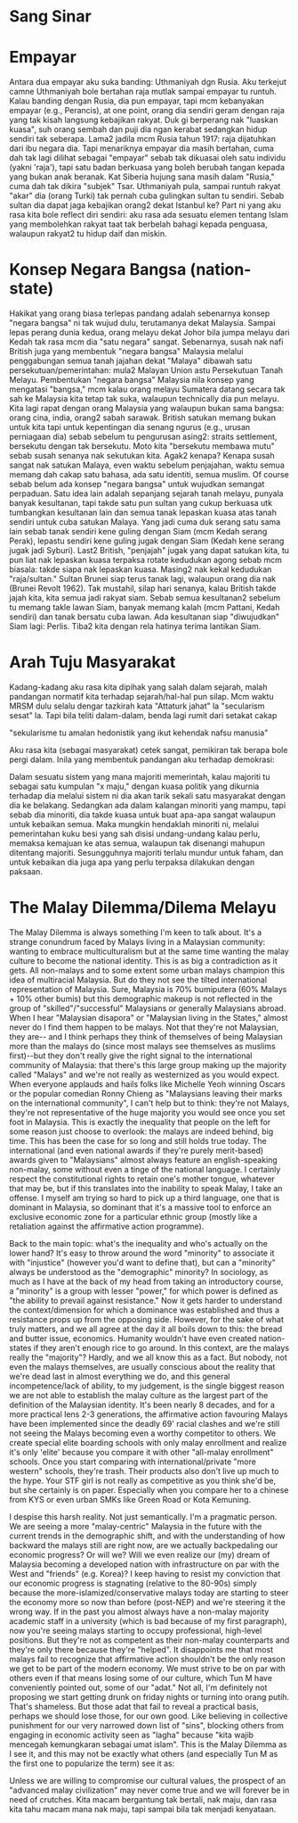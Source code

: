 # Sang Sinar

# Empayar
Antara dua empayar aku suka banding: Uthmaniyah dgn Rusia. Aku terkejut camne Uthmaniyah bole bertahan raja mutlak sampai empayar tu runtuh. Kalau banding dengan Rusia, dia pun empayar, tapi mcm kebanyakan empayar (e.g., Perancis), at one point, orang dia sendiri geram dengan raja yang tak kisah langsung kebajikan rakyat. Duk gi berperang nak "luaskan kuasa", suh orang sembah dan puji dia ngan kerabat sedangkan hidup sendiri tak seberapa. Lama2 jadila mcm Rusia tahun 1917: raja dijatuhkan dari ibu negara dia. Tapi menariknya empayar dia masih bertahan, cuma dah tak lagi dilihat sebagai "empayar" sebab tak dikuasai oleh satu individu (yakni 'raja'), tapi satu badan berkuasa yang boleh berubah tangan kepada yang bukan anak beranak. Kat Siberia hujung sana masih dalam "Rusia," cuma dah tak dikira "subjek" Tsar. Uthmaniyah pula, sampai runtuh rakyat "akar" dia (orang Turki) tak pernah cuba gulingkan sultan tu sendiri. Sebab sultan dia dapat jaga kebajikan orang2 dekat Istanbul ke? Part ni yang aku rasa kita bole reflect diri sendiri: aku rasa ada sesuatu elemen tentang Islam yang membolehkan rakyat taat tak berbelah bahagi kepada penguasa, walaupun rakyat2 tu hidup daif dan miskin.

# Konsep Negara Bangsa (nation-state)
Hakikat yang orang biasa terlepas pandang adalah sebenarnya konsep "negara bangsa" ni tak wujud dulu, terutamanya dekat Malaysia. Sampai lepas perang dunia kedua, orang melayu dekat Johor bila jumpa melayu dari Kedah tak rasa mcm dia "satu negara" sangat. Sebenarnya, susah nak nafi British juga yang membentuk "negara bangsa" Malaysia melalui penggabungan semua tanah jajahan dekat "Malaya" dibawah satu persekutuan/pemerintahan: mula2 Malayan Union astu Persekutuan Tanah Melayu. Pembentukan "negara bangsa" Malaysia nila konsep yang mengatasi "bangsa," mcm kalau orang melayu Sumatera datang secara tak sah ke Malaysia kita tetap tak suka, walaupun technically dia pun melayu. Kita lagi rapat dengan orang Malaysia yang walaupun bukan sama bangsa: orang cina, india, orang2 sabah sarawak. British satukan memang bukan untuk kita tapi untuk kepentingan dia senang ngurus (e.g., urusan perniagaan dia) sebab sebelum tu pengurusan asing2: straits settlement, bersekutu dengan tak bersekutu. Moto kita "bersekutu membawa mutu" sebab susah senanya nak sekutukan kita. Agak2 kenapa? Kenapa susah sangat nak satukan Malaya, even waktu sebelum penjajahan, waktu semua memang dah cakap satu bahasa, ada satu identiti, semua muslim. Of course sebab belum ada konsep "negara bangsa" untuk wujudkan semangat perpaduan. Satu idea lain adalah sepanjang sejarah tanah melayu, punyala banyak kesultanan, tapi takde satu pun sultan yang cukup berkuasa utk tumbangkan kesultanan lain dan semua tanak lepaskan kuasa atas tanah sendiri untuk cuba satukan Malaya. Yang jadi cuma duk serang satu sama lain sebab tanak sendiri kene guling dengan Siam (mcm Kedah serang Perak), lepastu sendiri kene guling jugak dengan Siam (Kedah kene serang jugak jadi Syburi). Last2 British, "penjajah" jugak yang dapat satukan kita, tu pun liat nak lepaskan kuasa terpaksa rotate kedudukan agong sebab mcm biasala: takde siapa nak lepaskan kuasa. Masing2 nak kekal kedudukan "raja/sultan." Sultan Brunei siap terus tanak lagi, walaupun orang dia nak (Brunei Revolt 1962). Tak mustahil, silap hari senanya, kalau British takde jajah kita, kita semua jadi rakyat siam. Sebab semua kesultanan2 sebelum tu memang takle lawan Siam, banyak memang kalah (mcm Pattani, Kedah sendiri) dan tanak bersatu cuba lawan. Ada kesultanan siap "diwujudkan" Siam lagi: Perlis. Tiba2 kita dengan rela hatinya terima lantikan Siam. 

# Arah Tuju Masyarakat
Kadang-kadang aku rasa kita dipihak yang salah dalam sejarah, malah pandangan normatif kita terhadap sejarah/hal-hal pun silap. Mcm waktu MRSM dulu selalu dengar tazkirah kata "Attaturk jahat" la "secularism sesat" la. Tapi bila teliti dalam-dalam, benda lagi rumit dari setakat cakap 

"sekularisme tu amalan hedonistik yang ikut kehendak nafsu manusia" 

Aku rasa kita (sebagai masyarakat) cetek sangat, pemikiran tak berapa bole pergi dalam. Inila yang membentuk pandangan aku terhadap demokrasi:

Dalam sesuatu sistem yang mana majoriti memerintah, kalau majoriti tu sebagai satu kumpulan "x maju," dengan kuasa politik yang dikurnia terhadap dia melalui sistem ni dia akan tarik sekali satu masyarakat dengan dia ke belakang. Sedangkan ada dalam kalangan minoriti yang mampu, tapi sebab dia minoriti, dia takde kuasa untuk buat apa-apa sangat walaupun untuk kebaikan semua. Maka mungkin hendaklah minoriti ni, melalui pemerintahan kuku besi yang sah disisi undang-undang kalau perlu, memaksa kemajuan ke atas semua, walaupun tak disenangi mahupun ditentang majoriti. Sesungguhnya majoriti terlalu mundur untuk faham, dan untuk kebaikan dia juga apa yang perlu terpaksa dilakukan dengan paksaan.  

# The Malay Dilemma/Dilema Melayu

The Malay Dilemma is always something I'm keen to talk about. It's a strange conundrum faced by Malays living in a Malaysian community: wanting to embrace multiculturalism but at the same time wanting the malay culture to become the national identity. This is as big a contradiction as it gets. All non-malays and to some extent some urban malays champion this idea of multiracial Malaysia. But do they not see the tilted 
international representation of Malaysia. Sure, Malaysia is 70% bumiputera (60% Malays + 10% other bumis) but this demographic makeup is not reflected in the group of "skilled"/"successful" Malaysians or generally Malaysians abroad. When I hear "Malaysian disapora" or "Malaysian living in the States," almost never do I find them happen to be malays. Not that they're not Malaysian, they are-- and I think perhaps they think of themselves of being Malaysian more than the malays do (since most malays see themselves as muslims first)--but they don't really give the right signal to the international community of Malaysia: that there's this large group making up the majority called "Malays" and we're not really as westernized as you would expect. When everyone applauds and hails folks like Michelle Yeoh winning Oscars or the popular comedian Ronny Chieng as "Malaysians leaving their marks on the international community", I can't help but to think: they're not Malays, they're not representative of the huge majority you would see once you set foot in Malaysia. This is exactly the inequality that people on the left for some reason just choose to overlook: the malays are indeed behind, big time. This has been the case for so long and still holds true today. The international (and even national awards if they're purely merit-based) awards given to "Malaysians" almost always feature an english-speaking non-malay, some without even a tinge of the national language. I certainly respect the constitutional rights to retain one's mother tongue, whatever that may be, but if this translates into the inability to speak Malay, I take an offense. I myself am trying so hard to pick up a third language, one that is dominant in Malaysia, so dominant that it's a massive tool to enforce an exclusive economic zone for a particular ethnic group (mostly like a retaliation against the affirmative action programme). 

Back to the main topic: what's the inequality and who's actually on the lower hand? It's easy to throw around the word "minority" to associate it with "injustice" (however you'd want to define that), but can a "minority" always be understood as the "demographic" minority? In sociology, as much as I have at the back of my head from taking an introductory course, a "minority" is a group with lesser "power," for which power is defined as "the ability to prevail against resistance." Now it gets harder to understand the context/dimension for which a dominance was established and thus a resistance props up from the opposing side. However, for the sake of what truly matters, and we all agree at the day it all boils down to this: the bread and butter issue, economics. Humanity wouldn't have even created nation-states if they aren't enough rice to go around. In this context, are the malays really the "majority"? Hardly, and we all know this as a fact. But nobody, not even the malays themselves, are usually conscious about the reality that we're dead last in almost everything we do, and this general incompetence/lack of ability, to my judgement, is the single biggest reason we are not able to establish the malay culture as the largest part of the definition of the Malaysian identity. It's been nearly 8 decades, and for a more practical lens 2-3 generations, the affirmative action favouring Malays have been implemented since the deadly 69' racial clashes and we're still not seeing the Malays becoming even a worthy competitor to others. We create special elite boarding schools with only malay enrollment and realize it's only 'elite' because you compare it with other "all-malay enrollment" schools. Once you start comparing with international/private "more western" schools, they're trash. Their products also don't live up much to the hype. Your STF girl is not really as competitive as you think she'd be, but she certainly is on paper. Especially when you compare her to a chinese from KYS or even urban SMKs like Green Road or Kota Kemuning. 

I despise this harsh reality. Not just semantically. I'm a pragmatic person. We are seeing a more "malay-centric" Malaysia in the future with the current trends in the demographic shift, and with the understanding of how backward the malays still are right now, are we actually backpedaling our economic progress? Or will we? Will we even realize our (my) dream of Malaysia becoming a developed nation with infrastructure on par with the West and "friends" (e.g. Korea)? I keep having to resist my conviction that our economic progress is stagnating (relative to the 80-90s) simply because the more-islamized/conservative malays today are starting to steer the economy more so now than before (post-NEP) and we're steering it the wrong way. If in the past you almost always have a non-malay majority academic staff in a university (which is bad because of my first paragraph), now you're seeing malays starting to occupy professional, high-level positions. But they're not as competent as their non-malay counterparts and they're only there because they're "helped". It disappoints me that most malays fail to recognize that affirmative action shouldn't be the only reason we get to be part of the modern economy. We must strive to be on par with others even if that means losing some of our culture, which Tun M have conveniently pointed out, some of our "adat." Not all, I'm definitely not proposing we start getting drunk on friday nights or turning into orang putih. That's shameless. But those adat that fail to reveal a practical basis, perhaps we should lose those, for our own good. Like believing in collective punishment for our very narrowed down list of "sins", blocking others from engaging in economic activity seen as "lagha" because "kita wajib mencegah kemungkaran sebagai umat islam". This is the Malay Dilemma as I see it, and this may not be exactly what others (and especially Tun M as the first one to popularize the term) see it as:

Unless we are willing to compromise our cultural values, the prospect of an "advanced malay civilization" may never come true and we will forever be in need of crutches. Kita macam bergantung tak bertali, nak maju, dan rasa kita tahu macam mana nak maju, tapi sampai bila tak menjadi kenyataan.  

